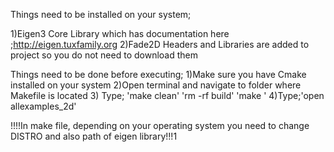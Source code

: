 Things need to be installed on your system;

1)Eigen3 Core Library which has documentation here ;http://eigen.tuxfamily.org
2)Fade2D Headers and Libraries are added to project so you do not need to download them

Things need to be done before executing;
1)Make sure you have Cmake installed on your system
2)Open terminal and navigate to folder where Makefile is located
3) Type; 'make clean' 'rm -rf build' 'make '
4)Type;'open allexamples_2d'

!!!!In make file, depending on your operating system you need to change DISTRO and also path of eigen library!!!1

